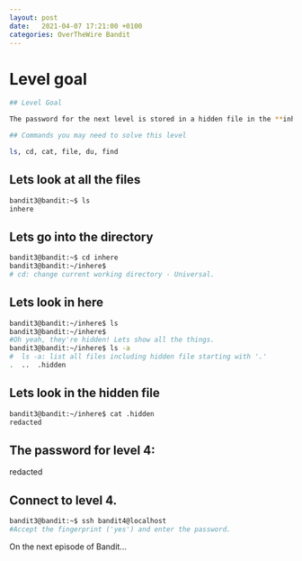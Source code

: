 ```yaml
---
layout: post
date:   2021-04-07 17:21:00 +0100
categories: OverTheWire Bandit
---
```

# Level goal
```bash
## Level Goal

The password for the next level is stored in a hidden file in the **inhere** directory.

## Commands you may need to solve this level

ls, cd, cat, file, du, find
```

## Lets look at all the files

```bash
bandit3@bandit:~$ ls
inhere
```

## Lets go into the directory

```bash
bandit3@bandit:~$ cd inhere
bandit3@bandit:~/inhere$
# cd: change current working directory - Universal. 
```

## Lets look in here

```bash
bandit3@bandit:~/inhere$ ls
bandit3@bandit:~/inhere$
#Oh yeah, they're hidden! Lets show all the things.
bandit3@bandit:~/inhere$ ls -a
#  ls -a: list all files including hidden file starting with '.'
.  ..  .hidden
```

## Lets look in the hidden file
```bash
bandit3@bandit:~/inhere$ cat .hidden
redacted
```

## The password for level 4:

redacted

## Connect to level 4.
```bash
bandit3@bandit:~$ ssh bandit4@localhost
#Accept the fingerprint ('yes') and enter the password.
```

On the next episode of Bandit...